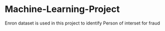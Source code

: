 # Machine-Learning-Project
Enron dataset is used in this project to identify Person of interset for fraud
